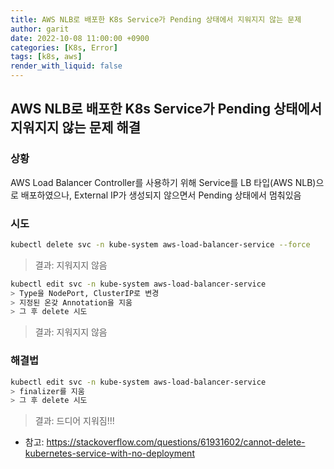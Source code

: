 ```yaml
---
title: AWS NLB로 배포한 K8s Service가 Pending 상태에서 지워지지 않는 문제
author: garit
date: 2022-10-08 11:00:00 +0900
categories: [K8s, Error]
tags: [k8s, aws]
render_with_liquid: false
---
```


## AWS NLB로 배포한 K8s Service가 Pending 상태에서 지워지지 않는 문제 해결 

### 상황

AWS Load Balancer Controller를 사용하기 위해 Service를 LB 타입(AWS NLB)으로 배포하였으나, External IP가 생성되지 않으면서 Pending 상태에서 멈춰있음

### 시도

```bash
kubectl delete svc -n kube-system aws-load-balancer-service --force
```
> 결과: 지워지지 않음

```bash
kubectl edit svc -n kube-system aws-load-balancer-service
> Type을 NodePort, ClusterIP로 변경
> 지정된 온갖 Annotation을 지움
> 그 후 delete 시도
```
> 결과: 지워지지 않음


### 해결법

```bash
kubectl edit svc -n kube-system aws-load-balancer-service
> finalizer를 지움
> 그 후 delete 시도
```
> 결과: 드디어 지워짐!!!      


- 참고: https://stackoverflow.com/questions/61931602/cannot-delete-kubernetes-service-with-no-deployment
